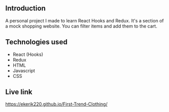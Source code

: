 ## Introduction

A personal project I made to learn React Hooks and Redux. It's a section of a mock shopping website. You can filter items and add them
to the cart.

## Technologies used

- React (Hooks)
- Redux
- HTML
- Javascript
- CSS

## Live link

https://ekerik220.github.io/First-Trend-Clothing/